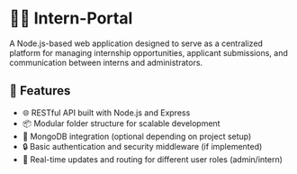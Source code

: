 # 🧑‍💻 Intern-Portal

A Node.js-based web application designed to serve as a centralized platform for managing internship opportunities, applicant submissions, and communication between interns and administrators.

## 🚀 Features

- 🌐 RESTful API built with Node.js and Express
- 📦 Modular folder structure for scalable development
- 💾 MongoDB integration (optional depending on project setup)
- 🔒 Basic authentication and security middleware (if implemented)
- 🔄 Real-time updates and routing for different user roles (admin/intern)
